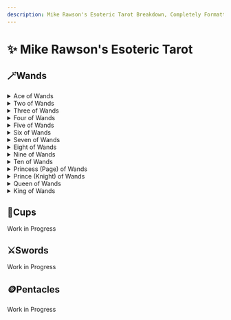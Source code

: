 ```yaml
---
description: Mike Rawson's Esoteric Tarot Breakdown, Completely Formatted
---
```


# ✨ Mike Rawson's Esoteric Tarot

## 🪄Wands

<details>

<summary>Ace of Wands</summary>

### The Ace of Wands

**Wands and Fire:**

Wands represent the element of Fire, the raw energy of existence. They are associated with:

* Willpower
* Power
* Ego
* Development
* Competition
* Self-assertion
* Aggression
* Battle
* Struggles

**Aces as Seeds:**

The Aces represent the elements in their purest form, the root or essence. They are like seeds waiting to germinate and grow into the other cards in the suit.

**Divinatory Meanings:**

The Ace of Wands represents the core essence of Fire: opportunity, creativity, beginnings, and raw power. It can also signify overwhelming energy leading to chaos.

**Waite's Iconography:**

* A living wand with 10 leaves (possibly symbolizing the 10 Sephirah on the Tree of Life)
* Phallic symbolism in the shape of the wand

**Meanings:**

* Power
* Ego
* Willpower
* Strength
* Creation
* Invention
* Excitement
* Sexual desire
* Eagerness for new beginnings

**Astrological Correspondence:**

* One quarter of the skies, Cancer, Leo, Virgo
* Asia

**Qabalah / Golden Dawn:**

* Resides in Kether on the Tree of Atziluth
* Kether (the Absolute) - Sphere of Pluto - pure being, not manifested

**Meaning:**

* The source of all energy in the universe
* Pure potential

**Crowley's Interpretation:**

* Yods forming the Tree of Life - a glyph of Fire's power
* Raw essence of Fire

**Symbolism:**

* Force
* Strength
* Rush
* Vigor
* Natural energy

<img src="../.gitbook/assets/image (15).png" alt="" data-size="original">

</details>

<details>

<summary>Two of Wands</summary>

### Two of Wands

**Twos: Duality and Decisions**

Twos represent union, connection, but also duality, contrasting ideas, and the need for decisions.

**Wands and Fire:**

Wands represent the element of Fire, the raw energy of existence. They are associated with:

* Willpower
* Power
* Ego
* Development
* Competition
* Self-assertion
* Aggression
* Battle
* Struggles

**Waite's Iconography:**

A well-dressed man stands on a castle rampart, holding a globe. He's positioned between two Wands.

**Possible Meanings:**

* Dissatisfaction after achievement: Looking beyond what's been achieved, considering new challenges.
* Leaving the known for the unknown: Stepping outside of comfort zones to pursue new ventures.

**Astrological Correspondence:**

* Mars in Aries (Mar 21 – 30): Impulsive, energetic, passionate, or quick-tempered, aggressive, and reckless.

**Qabalah / Golden Dawn:**

* Lord of Dominion. Resides in Chokmah on the Tree of Atziluth.
* Chokmah (Wisdom) - Sphere of Neptune - strong masculine energy.

**Meaning:**

* Balanced, stable strength and dominion.

**Crowley's Interpretation:**

* "Dominion": Will in its purest form, free from egotistical desires.
* Crossed Dorjes with flames: References to Buddhist and Yogic philosophies on selfless action.

**Symbolism:**

* Influence
* Authority
* Power
* Dominion
* Strength
* Harmony
* Boldness
* Courage
* Fierceness
* Generosity
* Ambition

<img src="../.gitbook/assets/image (14).png" alt="" data-size="original">

</details>

<details>

<summary>Three of Wands</summary>

### The Three of Wands

**Threes: Full Expression**

Threes represent the complete expression of the suit's energy. They signify a strong, secure, and stable situation.

**Wands and Fire:**

Wands represent the raw energy of existence, the element of Fire. They are associated with:

* Willpower
* Power
* Ego
* Development
* Competition
* Self-assertion
* Aggression
* Battle
* Struggles

**Waite's Iconography:**

A well-dressed man stands confidently between three Wands, gazing out to sea at passing ships.

**Meanings:**

* Material success
* Strength
* Solid foundation
* Established force
* Pride (can be positive or negative)
* Arrogance (negative aspect of pride)

**Astrological Correspondence:**

* Sun in Aries (Mar 31 – Apr 10): Assertive, enterprising, bold, or combative, forceful, and selfish.

**Qabalah / Golden Dawn:**

* Lord of Established Strength. Resides in Binah on the Tree of Atziluth.
* Binah (Understanding) - Sphere of Saturn - strong feminine energy.

**Meaning:**

* Balanced and powerful expression of will

**Crowley's Interpretation:**

* "Virtue": Balanced expression of masculine and feminine energies, resulting in growth.

**Symbolism:**

* Pride
* Arrogance (negative aspect of pride)
* Self-assertion
* Established force
* Strength
* Realization of hopes
* Completion of labors
* Success after struggle
* Nobility

<img src="../.gitbook/assets/image (13).png" alt="" data-size="original">

</details>

<details>

<summary>Four of Wands</summary>

### The Four of Wands

**Fours: Structure and Completion**

Fours represent structure, stability, and order. They define the core meaning of the suit's element in a practical sense.

**Wands and Fire:**

Wands represent the raw energy of existence, the element of Fire. They are associated with:

* Willpower
* Power
* Ego
* Development
* Competition
* Self-assertion
* Aggression
* Battle
* Struggles

**Waite's Iconography:**

Four Wands are arranged to form an open structure before a castle. People celebrate or dance in the background.

**Meanings:**

* Harmony
* Marriage
* Solidity
* Optimism
* Love of freedom
* Strong foundation (even in negative readings)

**Astrological Correspondence:**

* Venus in Aries (Apr 11 – 20): Ardent, passionate, persuasive, but also self-centered and lacking empathy.

**Qabalah / Golden Dawn:**

* Lord of Perfected Work. Resides in Chesed on the Tree of Atziluth.
* Chesed (Mercy) - Sphere of Jupiter - strong, associated with law and beginnings of form.

**Meaning:**

* Completion of work
* Harmony of opposing forces (masculine and feminine)

**Crowley's Interpretation:**

* "Completion": Manifestation of will into form, a balanced union of masculine and feminine energies.

**Symbolism:**

* Settlement
* Completion
* Rest after labor
* Subtlety
* Cleverness
* Perfection

<img src="../.gitbook/assets/image (12).png" alt="" data-size="original">

</details>

<details>

<summary>Five of Wands</summary>

### The Five of Wands

**Fives: Conflict and Loss**

Fives represent challenges, struggles, and conflict. They often indicate external influences causing disruptions and losses.

**Wands and Fire:**

Wands represent the raw energy of existence, the element of Fire. They are associated with:

* Willpower
* Power
* Ego
* Development
* Competition
* Self-assertion
* Aggression
* Battle
* Struggles

**Waite's Iconography:**

Five young men fight playfully with Wands.

**Meanings:**

* Conflict (not necessarily serious)
* Competition
* Difficulty
* Loss
* Potential for a more serious battle

**Astrological Correspondence:**

* Saturn in Leo (Jul 22 – Aug 1): Authoritative, self-assured, but also frustrated by limitations and potentially resentful of authority.

**Meaning:**

* Quarreling, agitation, and strife.

**Qabalah / Golden Dawn:**

* Lord of Strife. Resides in Geburah on the Tree of Atziluth.
* Geburah (Severity) - Sphere of Mars - strong but unbalanced energy.

**Meaning:**

* Destructive force, necessary for change and purification.

**Crowley's Interpretation:**

* "Strife": Volcanic energy, a clash of opposing forces.

**Symbolism:**

* Quarreling
* Fighting
* Violence
* Boldness
* Cruelty
* Lust
* Desire

<img src="../.gitbook/assets/image (11).png" alt="" data-size="original">

</details>

<details>

<summary>Six of Wands</summary>

### The Six of Wands

**Sixes: Recovery and Sharing**

Sixes represent a positive turn after the challenges of the Fives. They indicate communication, success, relationships, and sharing.

**Wands and Fire:**

Wands represent the raw energy of existence, the element of Fire. They are associated with:

* Willpower
* Power
* Ego
* Development
* Competition
* Self-assertion
* Aggression
* Battle
* Struggles

**Waite's Iconography:**

A triumphant man rides on horseback during a victory parade or celebration.

**Meanings:**

* Victory
* Success
* Achievement of goals
* Optimism
* Good news

**Astrological Correspondence:**

* Jupiter in Leo (Aug 2 – Aug 11): Generous, big-hearted, positive, and authoritative.

**Qabalah / Golden Dawn:**

* Lord of Victory. Resides in Tiphareth on the Tree of Atziluth.
* Tiphareth (Beauty) - Sphere of the Sun - strong, balanced manifestation.

**Meaning:**

* Balanced manifestation of will, leading to success.

**Crowley's Interpretation:**

* "Victory": Perfect balance of power, resulting in well-deserved victory.

**Symbolism:**

* Gain
* Victory after strife
* Love
* Pleasure earned through hard work
* Carefulness
* Riches
* Success
* Sociability

<img src="../.gitbook/assets/image (10).png" alt="" data-size="original">

</details>

<details>

<summary>Seven of Wands</summary>

### The Seven of Wands

**Sevens: Victories and Challenges**

Sevens represent victories, but also the risks, dangers, and courage required to achieve them.

**Wands and Fire:**

Wands represent the raw energy of existence, the element of Fire. They are associated with:

* Willpower
* Power
* Ego
* Development
* Competition
* Self-assertion
* Aggression
* Battle
* Struggles

**Waite's Iconography:**

A lone figure stands on higher ground, defending himself with a staff against six attackers.

**Meanings:**

* Victory through willpower
* Facing challenges
* Courage
* Perseverance
* Need to defend yourself (may need a less aggressive approach)

**Astrological Correspondence:**

* Mars in Leo (Aug 12 – Aug 22): Dramatic, enthusiastic, ambitious, but also potentially arrogant and domineering.

**Qabalah / Golden Dawn:**

* Netzach (Victory) - Sphere of Venus - can suffer from imbalance and illusion.

**Meaning:**

* Individual courage in the face of opposition.

**Crowley's Interpretation:**

* "Valour": A battle requiring individual bravery, but the outcome is uncertain.

**Symbolism:**

* Opposition
* Courage
* Possible victory through effort

<img src="../.gitbook/assets/image (9).png" alt="" data-size="original">

</details>

<details>

<summary>Eight of Wands</summary>

### The Eight of Wands

**Eights: Movement and Change**

Eights represent movement, progress, and change. They can also indicate obstacles or delays to movement.

**Wands and Fire:**

Wands represent the raw energy of existence, the element of Fire. They are associated with:

* Willpower
* Power
* Ego
* Development
* Competition
* Self-assertion
* Aggression
* Battle
* Struggles

**Waite's Iconography:**

Eight staffs fly through the sky.

**Meanings:**

* Movement
* Swift action
* New beginnings
* Change
* Taking action to get what you want
* Unresolved plans (if negative)

**Astrological Correspondence:**

* Mercury in Sagittarius (Nov 23 – Dec 2): Frank, adaptable, but also potentially nervous, unstable, and lacking focus.

**Qabalah / Golden Dawn:**

* Lord of Swiftness. Resides in Hod on the Tree of Atziluth.
* Hod (Splendor) - Sphere of Mercury - represents intellect and communication.

**Meaning:**

* Rapid communication of ideas, but potentially lacking focus.

**Crowley's Interpretation:**

* "Swiftness": Quick and forceful communication, but potentially short-lived.

**Symbolism:**

* Communication
* Messages
* Haste
* Taking action (may be rash action)

<img src="../.gitbook/assets/image (8).png" alt="" data-size="original">

</details>

<details>

<summary>Nine of Wands</summary>

### The Nine of Wands

**Nines: Completion and Integration**

Nines represent the completion of a cycle, often achieved through struggle and compromise. They indicate a need for integration and acceptance.

**Wands and Fire:**

Wands represent the raw energy of existence, the element of Fire. They are associated with:

* Willpower
* Power
* Ego
* Development
* Competition
* Self-assertion
* Aggression
* Battle
* Struggles

**Waite's Iconography:**

A man with a bandaged head leans on his staff, looking at eight other staffs.

**Meanings:**

* Defense
* Strength
* Perseverance
* Overcoming challenges
* Recovering from setbacks

**Astrological Correspondence:**

* Moon in Sagittarius (Dec 3 – Dec 12): Sincere, optimistic, idealistic, but also potentially careless and restless.

**Qabalah / Golden Dawn:**

* Lord of Great Strength. Resides in Yesod on the Tree of Atziluth.
* Yesod (Foundation) - Sphere of the Moon - stable and supportive.

**Meaning:**

* Strength and resilience, but acknowledging the cost of achievement.

**Crowley's Interpretation:**

* "Strength": Powerful, but adaptable defense in the face of challenges.

**Symbolism:**

* Defense
* Strength
* Perseverance
* Overcoming adversity

<img src="../.gitbook/assets/image (7).png" alt="" data-size="original">

</details>

<details>

<summary>Ten of Wands</summary>

### The Ten of Wands

**Tens: Completion and Culmination**

Tens represent culmination, achievement, and the need to go beyond the present situation. They can also indicate abundance or overindulgence.

**Wands and Fire:**

Wands represent the raw energy of existence, the element of Fire. They are associated with:

* Willpower
* Power
* Ego
* Development
* Competition
* Self-assertion
* Aggression
* Battle
* Struggles

**Waite's Iconography:**

A man carries ten staffs with difficulty.

**Meanings:**

* Burden
* Overwork
* Feeling overwhelmed
* Difficulty letting go
* Need to delegate or reassess

**Astrological Correspondence:**

* Saturn in Sagittarius (Dec 13 – Dec 21): A difficult and restrictive combination, indicating a clash of ambitions and limitations.

**Qabalah / Golden Dawn:**

* Lord of Oppression. Resides in Malkuth on the Tree of Atziluth.
* Malkuth (The Kingdom) - Sphere of Saturn - the material world.

**Meaning:**

* Oppressive and destructive use of force.

**Crowley's Interpretation:**

* "Oppression": Blind and destructive force used for selfish ends.

**Symbolism:**

* Burden
* Overwork
* Feeling overwhelmed
* Stagnation
* Unhealthy attachment to achievement

<img src="../.gitbook/assets/image (6).png" alt="" data-size="original">

</details>

<details>

<summary>Princess (Page) of Wands</summary>

### The Princess of Wands

**Fire Manifested**

The Princess of Wands embodies fiery energy grounded in the material world. She represents creativity, passion, and a strong will.

**Fire and Earth**

In Tarot, Wands represent fire, the element of raw energy and passion. The Princesses represent the earth element, signifying manifestation and grounding of ideas in the real world. The Princess of Wands is the fire of creativity taking physical form.

**Crowley's Interpretation:**

* "The Dance of the Virgin Priestess of the Lords of Fire": Fiercely independent, creative, and energetic. Can be vengeful and theatrical if poorly dignified.

**Symbolism:**

* Creativity
* Passion
* Strong will
* Taking action
* Manifestation

**Astrological Correspondence:**

* Rulers Cancer, Leo, and Virgo (depending on the system used).

**Qabalah / Golden Dawn:**

* Malkuth (The Kingdom) - the Sphere of Earth, the material world.

**Divinatory Meanings:**

* A new project or relationship
* Taking action to make your dreams a reality
* A surge of creativity
* A message or information
* A young woman with fiery energy (fire-colored hair, blue eyes)

<img src="../.gitbook/assets/image (5) (1).png" alt="" data-size="original">

</details>

<details>

<summary>Prince (Knight) of Wands</summary>

### The Prince of Wands

**Air Fueled by Fire**

The Prince of Wands embodies the qualities of air (ideas and communication) combined with the fiery energy of passion and action. He is enthusiastic, adventurous, and a natural leader.

**Fire and Air**

* Wands represent fire, the element of raw energy and drive.
* Princes represent air, the element of intellect, communication, and movement.

The Prince of Wands is a combination of these two elements. He has the fire to take action and the air to think creatively and strategically.

**Crowley's Interpretation:**

* "He is Air of Fire, which produces expansion and speed." He is energetic, enthusiastic, and a natural leader. Can be impulsive or boastful if poorly dignified.

**Symbolism:**

* Enthusiasm
* Action
* Leadership
* Communication
* Adventure
* Travel

**Astrological Correspondence:**

* Cancer-Leo cusp (depending on the system used). This is a blend of water (emotion) and fire (passion).

**Qabalah / Golden Dawn:**

* Tiphareth (Beauty) - Sphere of the Sun - represents balance and harmony.

**Divinatory Meanings:**

* Taking action on an idea
* A journey or adventure
* Strong communication skills
* A young man with light hair and blue or gray eyes (fire+air coloring)
* Can also represent boasting or impulsiveness

<img src="../.gitbook/assets/image (4) (1).png" alt="" data-size="original">

</details>

<details>

<summary>Queen of Wands</summary>

### Queen of Wands

**Wands and Fire:**

Wands represent the element of Fire, the energy of existence. They are associated with:

* Willpower
* Power
* Ego
* Development
* Competition
* Self-assertion
* Aggression
* Battle
* Struggles

**Queens and Water:**

Queens represent the element of Water, indicating:

* Love
* Passivity
* Formlessness
* Emotions
* Creativity
* Deception

**Crowley's Interpretation:**

The Queen of Wands sits enthroned above steady flames. She holds a fiery wand in one hand and rests the other on a leopard's head, symbolizing her control over fierce fire.

**Crowley wrote:**

She is Water of Fire – The fluidity and colour of Fire. An attractive power, liked, kind and generous when not opposed. Immense capacity for friendship and love, but on her initiative. An image of supreme feminine strength and nobility, but this is something of a façade. She can also be easily deceived and is quick to take offence.

**Divinatory Meanings:**

The Queen of Wands represents adaptability, a steady force, and powerful femininity. However, she can also be prideful, stubborn, and vengeful. These qualities can also apply to a situation if no specific person is indicated.

**Astrological Correspondence:**

* She rules 20° Pisces to 20° Aries (Mar 11 – Apr 10)
* Corresponds to 10 Cups, 2 Wands, 3 Wands
* Mostly Cardinal Fire, but partly Mutable Water
* Last Decan of Pisces - first two Decans of Aries

**Qabalah / Golden Dawn:**

* Resides in Binah (3) on the Tree of Atziluth
* Binah (Understanding) - Sphere of Saturn - very strong, the supreme female concept

**Waite's Iconography:**

* Queen sits on a throne holding a staff (Wand) and a sunflower
* Lions symbolize Fire energy
* Sunflower references Fire and life
* Black cat at her feet
* 10 leaves on the staff potentially represent the 10 Sephirah on the Tree of Life

**Divinatory Meanings (Physical Appearance):**

* Woman with red or gold hair and blue or brown eyes

<img src="../.gitbook/assets/image (133).png" alt="" data-size="original">

</details>

<details>

<summary>King of Wands</summary>

### King of Wands

**Kings** represent authoritative figures and embody the element of Fire, the energy of existence. Fire is not passive and can be destructive. It's associated with:

* Willpower
* Power
* Ego
* Development
* Competition
* Self-assertion
* Aggression
* Battle
* Struggles

**Crowley's Interpretation:**

A dynamic, forceful card depicting a black horse leaping through flames (Moorish/Arabian). The King's armor signifies the qualities of the elements battling for us in life. He holds the same wand as the Ace, symbolizing him as the driving force of Fire energy.

**Crowley wrote:**

He is Fire of Fire. He is active, generous, fierce, sudden and impetuous. Ill dignified he is evil minded, cruel, bigoted and brutal. In either case he is ill-fitted to carry out his actions, if he fails at his first attempt he has no more resource. He wins spectacularly or fails spectacularly. A warning to be careful of untimely action and the need to remain cool and resolute.

**Divinatory Meanings:**

The King of Wands represents mature power used wisely. He is a strong, honest, passionate, strong-minded, reliable leader who can inspire others. However, he can also be impatient, intolerant (acting hastily), or good but severe. These qualities can also apply to a situation if no specific person is indicated.

**Astrological Correspondence:**

* He rules 20° Scorpio to 20° Sagittarius (Nov 13-Dec 12)
* Corresponds to 7 Cups, 8 Wands, 9 Wands
* Mostly Mutable Fire with some Fixed Water elements
* Last Decan of Scorpio - first two Decans of Sagittarius

**Qabalah / Golden Dawn:**

* Resides in Chokmah on the Tree of Atziluth
* Ruled by Neptune, very strong, the supreme male concept
* Chokmah (Wisdom) - Sphere of Neptune - very strong - the supreme male concept

**Waite's Iconography:**

* King sits on a throne holding a staff (Wand)
* 10 leaves on the staff potentially represent the 10 Sephirah on the Tree of Life
* Fire salamanders depicted on the ground, cloak, and throne
* Lions (Leo, the Fire sign) on the throne and chain
* Fire salamanders biting their tails forming a circle (eternity)
* Crown indicates flames
* Serpents behind and on robe refer to Chokmah

**Divinatory Meanings (Physical Appearance):**

* Man with blond or red hair and blue or hazel eyes

<img src="../.gitbook/assets/image (131).png" alt="" data-size="original"><img src="../.gitbook/assets/image (132).png" alt="" data-size="original">

</details>

## 🍵Cups

Work in Progress

## ⚔️Swords

Work in Progress

## 🪙Pentacles

Work in Progress
